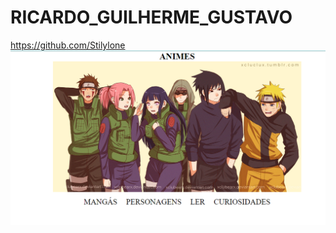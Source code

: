 # RICARDO_GUILHERME_GUSTAVO


https://github.com/Stilylone
![image](https://github.com/cidaci2000/PROJETO-CLARA-OF/blob/main/pagina.png)
